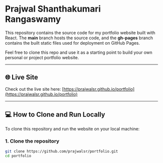 # Prajwal Shanthakumari Rangaswamy

This repository contains the source code for my portfolio website built with React. The **main** branch hosts the source code, and the **gh-pages** branch contains the built static files used for deployment on GitHub Pages.

Feel free to clone this repo and use it as a starting point to build your own personal or project portfolio website.

---

## 🌐 Live Site

Check out the live site here: [https://prajwalsr.github.io/portfolio](https://prajwalsr.github.io/portfolio)

---

## 💻 How to Clone and Run Locally

To clone this repository and run the website on your local machine:

### 1. Clone the repository

```bash
git clone https://github.com/prajwalsr/portfolio.git
cd portfolio
